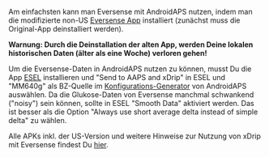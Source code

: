 Am einfachsten kann man Eversense mit AndroidAPS nutzen, indem man die modifizierte non-US [Eversense App](https://github.com/BernhardRo/Esel/blob/master/apk/Eversense_CGM_v1.0.410-patched.apk) installiert (zunächst muss die Original-App deinstalliert werden).

**Warnung: Durch die Deinstallation der alten App, werden Deine lokalen historischen Daten (älter als eine Woche) verloren gehen!**

Um die Eversense-Daten in AndroidAPS nutzen zu können, musst Du die App [ESEL](https://github.com/BernhardRo/Esel/blob/master/apk/esel.apk) installieren und "Send to AAPS and xDrip" in ESEL und "MM640g" als BZ-Quelle im [Konfigurations-Generator](../Configuration/Config-Builder.html) von AndroidAPS auswählen. Da die Glukose-Daten von Eversense manchmal schwankend ("noisy") sein können, sollte in ESEL "Smooth Data" aktiviert werden. Das ist besser als die Option "Always use short average delta instead of simple delta" zu wählen.

Alle APKs inkl. der US-Version und weitere Hinweise zur Nutzung von xDrip mit Eversense findest Du [hier](https://github.com/BernhardRo/Esel/tree/master/apk).
